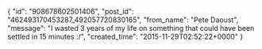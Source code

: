  {
   "id": "908678602501406",
   "post_id": "462493170453287_492057720830165",
   "from_name": "Pete Daoust",
   "message": "I wasted 3 years of my life on something that could have been settled in 15 minutes :/",
   "created_time": "2015-11-29T02:52:22+0000"
 }
